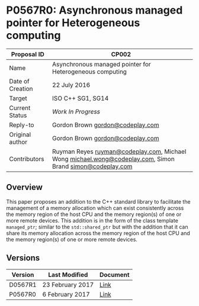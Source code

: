 # P0567R0: Asynchronous managed pointer for Heterogeneous computing

| Proposal ID | CP002 |
|-------------|--------|
| Name | Asynchronous managed pointer for Heterogeneous computing |
| Date of Creation | 22 July 2016 |
| Target | ISO C++ SG1, SG14 |
| Current Status | _Work In Progress_ |
| Reply-to | Gordon Brown <gordon@codeplay.com> |
| Original author | Gordon Brown <gordon@codeplay.com> |
| Contributors | Ruyman Reyes <ruyman@codeplay.com>, Michael Wong <michael.wong@codeplay.com>, Simon Brand <simon@codeplay.com> |

## Overview

This paper proposes an addition to the C\+\+ standard library to facilitate the management of a memory allocation which can exist consistently across the memory region of the host CPU and the memory region(s) of one or more remote devices. This addition is in the form of the class template ``managed_ptr``; similar to the ``std::shared_ptr`` but with the addition that it can share its memory allocation across the memory region of the host CPU and the memory region(s) of one or more remote devices.

## Versions

| Version | Last Modified | Document |
|---------|----- | ---------|
| D0567R1 | 23 February 2017 | [Link](cpp-20/P0567R0.md) |
| P0567R0 | 6 February 2017 | [Link](cpp-20/P0567R0.md) |